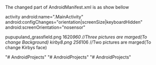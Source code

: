 The changed part of AndroidManifest.xml is as show bellow

activity
android:name=".MainActivity"
android:configChanges="orientation|screenSize|keyboardHidden"
android:screenOrientation="nosensor"
    
pupupuland_grassfield.png    1620*960    //Three pictures are marged(To change Background)
kirby8.png    256*106    //Two pictures are marged(To change Kirbys face)

"# AndroidProjects" 
"# AndroidProjects" 
"# AndroidProjects" 
